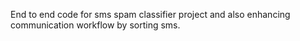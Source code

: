 End to end code for sms spam classifier project and also enhancing communication workflow by sorting sms. 
